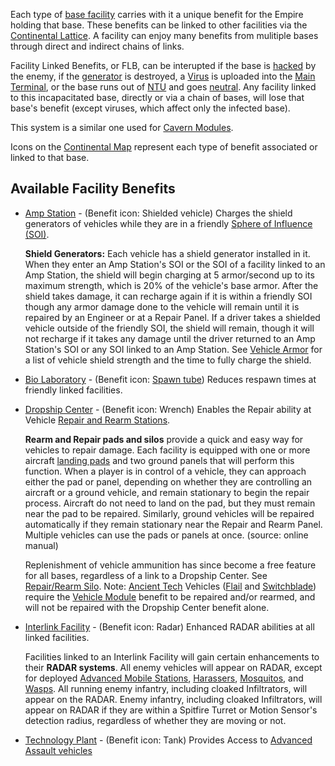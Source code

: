 Each type of [base facility](../locations/Facilities.md) carries with it a
unique benefit for the Empire holding that base. These benefits can be linked to
other facilities via the [Continental Lattice](Lattice.md). A facility can enjoy
many benefits from mulitiple bases through direct and indirect chains of links.

Facility Linked Benefits, or FLB, can be interupted if the base is
[hacked](../etc/Capturing_Bases.md) by the enemy, if the
[generator](../items/Generator.md) is destroyed, a [Virus](Virus.md) is uploaded
into the [Main Terminal](../items/Main_Terminal.md), or the base runs out of
[NTU](../items/NTU.md) and goes [neutral](Neutral.md). Any facility linked to
this incapacitated base, directly or via a chain of bases, will lose that base's
benefit (except viruses, which affect only the infected base).

This system is a similar one used for [Cavern Modules](../etc/Modules.md).

Icons on the [Continental Map](../etc/Continental_Map.md) represent each type of
benefit associated or linked to that base.

## Available Facility Benefits

- [Amp Station](../locations/Amp_Station.md) - (Benefit icon: Shielded vehicle)
  Charges the shield generators of vehicles while they are in a friendly
  [Sphere of Influence (SOI)](../locations/Sphere_of_Influence.md).

  **Shield Generators:** Each vehicle has a shield generator installed in it.
  When they enter an Amp Station's SOI or the SOI of a facility linked to an Amp
  Station, the shield will begin charging at 5 armor/second up to its maximum
  strength, which is 20% of the vehicle's base armor. After the shield takes
  damage, it can recharge again if it is within a friendly SOI though any armor
  damage done to the vehicle will remain until it is repaired by an Engineer or
  at a Repair Panel. If a driver takes a shielded vehicle outside of the
  friendly SOI, the shield will remain, though it will not recharge if it takes
  any damage until the driver returned to an Amp Station's SOI or any SOI linked
  to an Amp Station. See [Vehicle Armor](Vehicle_Armor.md) for a list of vehicle
  shield strength and the time to fully charge the shield.

<!-- -->

- [Bio Laboratory](../locations/Bio_Laboratory.md) - (Benefit icon:
  [Spawn tube](../items/Respawn_Tube.md)) Reduces respawn times at friendly linked
  facilities.

<!-- -->

- [Dropship Center](../locations/Dropship_Center.md) - (Benefit icon: Wrench)
  Enables the Repair ability at Vehicle
  [Repair and Rearm Stations](../items/Repair_Rearm_Silo.md).

  **Rearm and Repair pads and silos** provide a quick and easy way for vehicles
  to repair damage. Each facility is equipped with one or more aircraft
  [landing pads](../items/Landing_Pad.md) and two ground panels that will
  perform this function. When a player is in control of a vehicle, they can
  approach either the pad or panel, depending on whether they are controlling an
  aircraft or a ground vehicle, and remain stationary to begin the repair
  process. Aircraft do not need to land on the pad, but they must remain near
  the pad to be repaired. Similarly, ground vehicles will be repaired
  automatically if they remain stationary near the Repair and Rearm Panel.
  Multiple vehicles can use the pads or panels at once. (source: online manual)

  Replenishment of vehicle ammunition has since become a free feature for all
  bases, regardless of a link to a Dropship Center. See
  [Repair/Rearm Silo](../items/Repair_Rearm_Silo.md). Note:
  [Ancient Tech](Ancient_Technology.md)  Vehicles ([Flail](../vehicles/Flail.md) and
  [Switchblade](../items/Switchblade.md)) require the
  [Vehicle Module](../etc/Vehicle_Module.md) benefit to be repaired and/or
  rearmed, and will not be repaired with the Dropship Center benefit alone.

<!-- -->

- [Interlink Facility](../locations/Interlink.md) - (Benefit icon: Radar) Enhanced RADAR
  abilities at all linked facilities.

  Facilities linked to an Interlink Facility will gain certain enhancements to
  their **RADAR systems**. All enemy vehicles will appear on RADAR, except for
  deployed [Advanced Mobile Stations](../vehicles/Advanced_Mobile_Station.md),
  [Harassers](../vehicles/Harasser.md), [Mosquitos](../vehicles/Mosquito.md),
  and [Wasps](../vehicles/Wasp.md). All running enemy infantry, including
  cloaked Infiltrators, will appear on the RADAR. Enemy infantry, including
  cloaked Infiltrators, will appear on RADAR if they are within a Spitfire
  Turret or Motion Sensor's detection radius, regardless of whether they are
  moving or not.

<!-- -->

- [Technology Plant](../locations/Technology_Plant.md) - (Benefit icon: Tank)
  Provides Access to
  [Advanced Assault vehicles](../vehicles/Advanced_Assault_vehicles.md)


